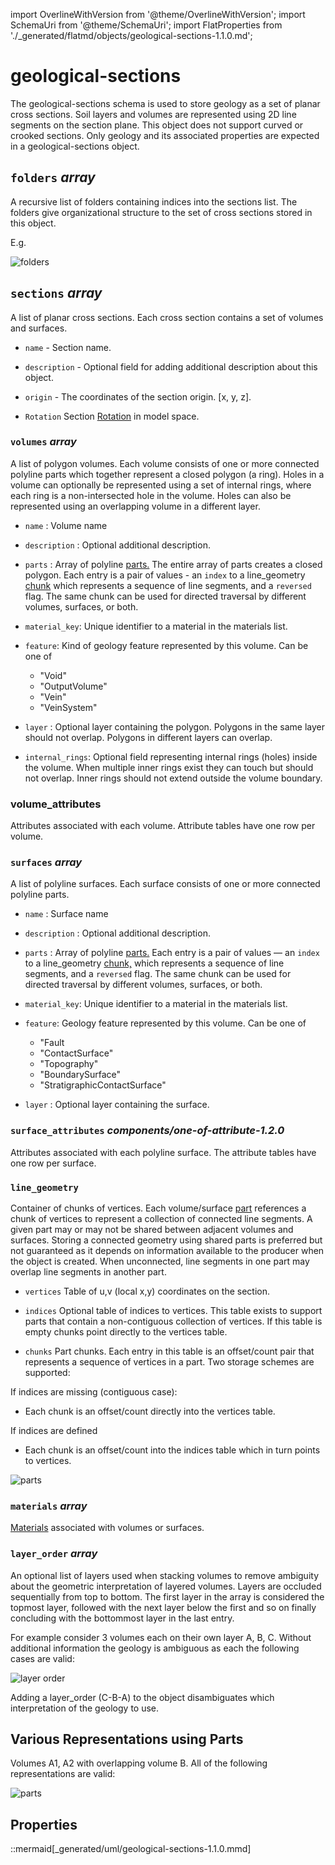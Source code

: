 import OverlineWithVersion from '@theme/OverlineWithVersion';
import SchemaUri from '@theme/SchemaUri';
import FlatProperties from './_generated/flatmd/objects/geological-sections-1.1.0.md';

<OverlineWithVersion title="Geoscience Objects" version="1.1.0" badge="supported" />

# geological-sections

<SchemaUri uri="schema/objects/geological-sections/1.1.0/geological-sections.schema.json" />

The geological-sections schema is used to store geology as a set of planar cross sections. Soil layers and volumes are represented using 2D line segments on the section plane. This object does not support curved or crooked sections. Only geology and its associated properties are expected in a geological-sections object.

## `folders` *array*

A recursive list of folders containing indices into the sections list. The folders give organizational structure to the set of cross sections stored in this object.

E.g.

  ![folders](_img/geological-sections-0.png)


## `sections` *array*

A list of planar cross sections. Each cross section contains a set of volumes and surfaces.

* `name` - Section name.

* `description`  - Optional field for adding additional description about this object.

* `origin` - The coordinates of the section origin. [x, y, z].

* `Rotation` Section [Rotation](components/rotation.md) in model space.

### `volumes` *array*

A list of polygon volumes. Each volume consists of one or more connected polyline parts which together represent a closed polygon (a ring). Holes in a volume can optionally be represented using a set of internal rings, where each ring is a non-intersected hole in the volume. Holes can also be represented using an overlapping volume in a different layer.

* `name` : Volume name

* `description` : Optional additional description.

* `parts` : Array of polyline [parts.](../understanding-schemas/understanding-parts.md) The entire array of parts creates a closed polygon. Each entry is a pair of values - an `index` to a line_geometry [chunk](#line_geometry) which represents a sequence of line segments, and a `reversed` flag. The same chunk can be used for directed traversal by different volumes, surfaces, or both.

* `material_key`: Unique identifier to a material in the materials list. 

* `feature`: Kind of geology feature represented by this volume. Can be one of
  - "Void"
  - "OutputVolume"
  - "Vein"
  - "VeinSystem"

* `layer` : Optional layer containing the polygon. Polygons in the same layer should not overlap. Polygons in different layers can overlap.

* `internal_rings`: Optional field representing internal rings (holes) inside the volume. When multiple inner rings exist they can touch but should not overlap. Inner rings should not extend outside the volume boundary.

### volume_attributes

Attributes associated with each volume. Attribute tables have one row per volume.

### `surfaces` *array*

A list of polyline surfaces. Each surface consists of one or more connected polyline parts. 

* `name` : Surface name

* `description` : Optional additional description.

* `parts` : Array of polyline [parts.](../understanding-schemas/understanding-parts.md) Each entry is a pair of values — an `index` to a line_geometry [chunk,](#line_geometry) which represents a sequence of line segments, and a `reversed` flag. The same chunk can be used for directed traversal by different volumes, surfaces, or both.

* `material_key`: Unique identifier to a material in the materials list. 

* `feature`: Geology feature represented by this volume. Can be one of
  - "Fault
  - "ContactSurface"
  - "Topography"
  - "BoundarySurface"
  - "StratigraphicContactSurface"

* `layer` : Optional layer containing the surface. 

### `surface_attributes` *components/one-of-attribute-1.2.0*

Attributes associated with each polyline surface. The attribute tables have one row per surface.

### `line_geometry`

Container of chunks of vertices. Each volume/surface [part](../understanding-schemas/understanding-parts.md) references a chunk of vertices to represent a collection of connected line segments. A given part may or may not be shared between adjacent volumes and surfaces. Storing a connected geometry using shared parts is preferred but not guaranteed as it depends on information available to the producer when the object is created. When unconnected, line segments in one part may overlap line segments in another part. 

* `vertices` Table of u,v (local x,y) coordinates on the section. 

* `indices` Optional table of indices to vertices. This table exists to support parts that contain a non-contiguous collection of vertices. If this table is empty chunks point directly to the vertices table.

* `chunks` Part chunks. Each entry in this table is an offset/count pair that represents a sequence of vertices in a part. Two storage schemes are supported:

If indices are missing (contiguous case):
- Each chunk is an offset/count directly into the vertices table.

If indices are defined
- Each chunk is an offset/count into the indices table which in turn points to vertices. 

![parts](_img/geological-sections-3.png)

### `materials` *array*

[Materials](components/material) associated with volumes or surfaces. 

### `layer_order` *array*

An optional list of layers used when stacking volumes to remove ambiguity about the geometric interpretation of layered volumes. Layers are occluded sequentially from top to bottom. The first layer in the array is considered the topmost layer, followed with the next layer below the first and so on finally concluding with the bottommost layer in the last entry.

For example consider 3 volumes each on their own layer A, B, C. Without additional information the geology is ambiguous as each the following cases are valid:


![layer order](_img/geological-sections-layer-order.png)


  Adding a layer_order (C-B-A) to the object disambiguates which interpretation of the geology to use.


## Various Representations using Parts

Volumes A1, A2 with overlapping volume B. All of the following representations are valid:

![parts](_img/geological-sections-representations.png)

## Properties

<FlatProperties />

::mermaid[_generated/uml/geological-sections-1.1.0.mmd]
